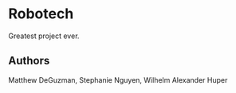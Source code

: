 # Robotech

Greatest project ever.

## Authors

Matthew DeGuzman, Stephanie Nguyen, Wilhelm Alexander Huper
